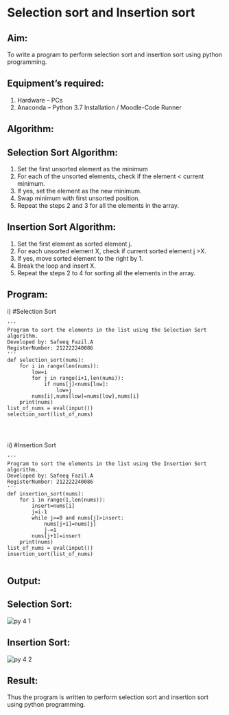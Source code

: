 # Selection sort and Insertion sort
## Aim:
To write a program to perform selection sort and insertion sort using python programming.
## Equipment’s required:
1.	Hardware – PCs
2.	Anaconda – Python 3.7 Installation / Moodle-Code Runner
## Algorithm:
## Selection Sort Algorithm:
1.	Set the first unsorted element as the minimum
2.	For each of the unsorted elements, check if the element < current minimum.
3.	If yes, set the element as the new minimum.
4.	Swap minimum with first unsorted position.
5.	Repeat the steps 2 and 3 for all the elements in the array.
## Insertion Sort Algorithm:
1.	Set the first element as sorted element j.
2.	For each unsorted element X, check if current sorted element j >X.
3.	If yes, move sorted element to the right by 1.
4.	Break the loop and insert X.
5.	Repeat the steps 2 to 4 for sorting all the elements in the array.
## Program:
i)	#Selection Sort
```
''' 
Program to sort the elements in the list using the Selection Sort algorithm.
Developed by: Safeeq Fazil.A
RegisterNumber: 212222240086
'''
def selection_sort(nums):
    for i in range(len(nums)):
        low=i
        for j in range(i+1,len(nums)):
            if nums[j]<nums[low]:
                low=j
        nums[i],nums[low]=nums[low],nums[i]
    print(nums)    
list_of_nums = eval(input())
selection_sort(list_of_nums)




```
ii)	#Insertion Sort
```
''' 
Program to sort the elements in the list using the Insertion Sort algorithm.
Developed by: Safeeq Fazil.A
RegisterNumber: 212222240086
'''
def insertion_sort(nums):
    for i in range(1,len(nums)):
        insert=nums[i]
        j=i-1
        while j>=0 and nums[j]>insert:
            nums[j+1]=nums[j]
            j-=1
        nums[j+1]=insert
    print(nums)
list_of_nums = eval(input())
insertion_sort(list_of_nums)


```

## Output:
## Selection Sort:
![py 4 1](https://github.com/Safeeq-Fazil/Sorting-Algorithm/assets/118680361/42cb490c-77f9-4742-b4c9-67e1da50a7f9)

## Insertion Sort:
![py 4 2](https://github.com/Safeeq-Fazil/Sorting-Algorithm/assets/118680361/2e8d9316-80a2-40ac-971d-dbf9116c12ef)


## Result:
Thus the program is written to perform selection sort and insertion sort using python programming.
